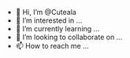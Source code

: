 - 👋 Hi, I’m @Cuteala
- 👀 I’m interested in ...
- 🌱 I’m currently learning ...
- 💞️ I’m looking to collaborate on ...
- 📫 How to reach me ...

<!---
Cuteala/Cuteala is a ✨ special ✨ repository because its `README.md` (this file) appears on your GitHub profile.
You can click the Preview link to take a look at your changes.
--->
